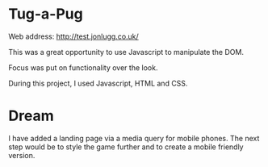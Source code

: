 # Tug-a-Pug

Web address: http://test.jonlugg.co.uk/

This was a great opportunity to use Javascript to manipulate the DOM.

Focus was put on functionality over the look.

During this project, I used Javascript, HTML and CSS.

# Dream

I have added a landing page via a media query for mobile phones. The next step would be to style the game further and to create a mobile friendly version.
